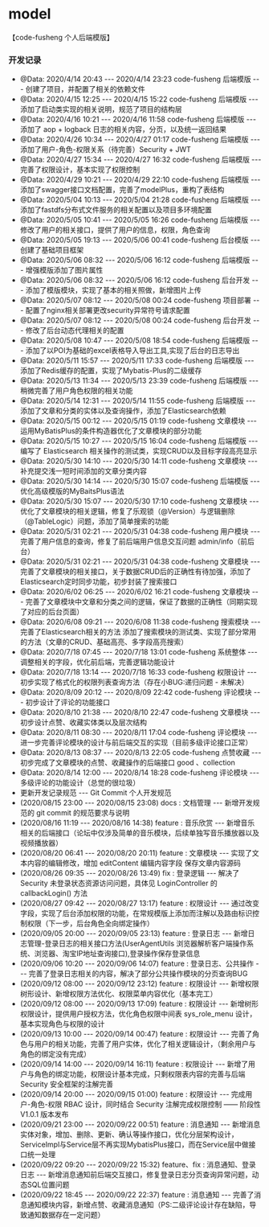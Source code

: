 # model
【code-fusheng 个人后端模版】

### 开发记录
 * @Data: 2020/4/14 20:43 --- 2020/4/14 23:23 code-fusheng 后端模版 --- 创建了项目，并配置了相关的依赖文件
 * @Data: 2020/4/15 12:25 --- 2020/4/15 15:22 code-fusheng 后端模版 --- 添加了启动类实现的相关说明，规范了项目的结构层
 * @Data: 2020/4/16 10:21 --- 2020/4/16 11:58 code-fusheng 后端模版 --- 添加了 aop + logback 日志的相关内容，分页，以及统一返回结果
 * @Data: 2020/4/26 10:34 --- 2020/4/27 01:17 code-fusheng 后端模版 --- 添加了用户-角色-权限关系（待完善）Security + JWT
 * @Data: 2020/4/27 15:34 --- 2020/4/27 16:32 code-fusheng 后端模版 --- 完善了权限设计，基本实现了权限控制
 * @Data: 2020/4/29 10:21 --- 2020/4/29 22:10 code-fusheng 后端模版 --- 添加了swagger接口文档配置，完善了modelPlus，重构了表结构
 * @Data: 2020/5/04 10:13 --- 2020/5/04 21:28 code-fusheng 后端模版 --- 添加了fastdfs分布式文件服务的相关配置以及项目多环境配置
 * @Data: 2020/5/05 10:41 --- 2020/5/05 16:26 code-fusheng 后端模版 --- 修改了用户的相关接口，提供了用户的信息，权限，角色查询
 * @Data: 2020/5/05 19:13 --- 2020/5/06 00:41 code-fusheng 后台模版 --- 创建了基础项目框架
 * @Data: 2020/5/06 08:32 --- 2020/5/06 16:12 code-fusheng 后端模版 --- 增强模版添加了图片属性
 * @Data: 2020/5/06 08:32 --- 2020/5/06 16:12 code-fusheng 后台开发 --- 添加了模版模块，实现了基本的相关照做，新增图片上传
 * @Data: 2020/5/07 08:12 --- 2020/5/08 00:24 code-fusheng 项目部署 --- 配置了nginx相关部署更改security异常符号请求配置
 * @Data: 2020/5/07 08:12 --- 2020/5/08 00:24 code-fusheng 后台开发 --- 修改了后台动态代理相关的配置
 * @Data: 2020/5/08 10:47 --- 2020/5/08 18:54 code-fusheng 后端模版 --- 添加了以POI为基础的excel表格导入导出工具,实现了后台的日志导出
 * @Data: 2020/5/11 15:57 --- 2020/5/11 17:33 code-fusheng 后端模版 --- 添加了Redis缓存的配置，实现了Mybatis-Plus的二级缓存
 * @Data: 2020/5/13 11:34 --- 2020/5/13 23:39 code-fusheng 后端模版 --- 稍微完善了用户角色权限的相关功能
 * @Data: 2020/5/14 12:31 --- 2020/5/14 11:55 code-fusheng 后端模版 --- 添加了文章和分类的实体以及查询操作，添加了Elasticsearch依赖
 * @Data: 2020/5/15 00:12 --- 2020/5/15 01:19 code-fusheng 文章模块 --- 运用MyBatisPlus的条件构造器优化了文章模块的部分功能
 * @Data: 2020/5/15 10:27 --- 2020/5/15 16:04 code-fusheng 后端模版 --- 编写了 Elasticsearch 相关操作的测试类，实现CRUD以及目标字段高亮显示
 * @Data: 2020/5/30 14:10 --- 2020/5/30 14:11 code-fusheng 文章模块 --- 补充提交浅一短时间添加的文章分类内容
 * @Data: 2020/5/30 14:14 --- 2020/5/30 15:07 code-fusheng 后端模版 --- 优化高级模版的MyBaitsPlus语法
 * @Data: 2020/5/30 15:07 --- 2020/5/30 17:10 code-fusheng 文章模块 --- 优化了文章模块的相关逻辑，修复了乐观锁（@Version）与逻辑删除（@TableLogic）问题，添加了简单搜索的功能
 * @Data: 2020/5/31 02:21 --- 2020/5/31 04:38 code-fusheng 用户模块 --- 完善了用户信息的查询，修复了前后端用户信息交互问题 admin/info（前后台）
 * @Data: 2020/5/31 02:21 --- 2020/5/31 04:38 code-fusheng 文章模块 --- 完善了文章模块的相关接口，关于数据CRUD后的正确性有待加强，添加了Elasticsearch定时同步功能，初步封装了搜索接口
 * @Data: 2020/6/02 06:25 --- 2020/6/02 16:21 code-fusheng 文章模块 --- 完善了文章模块中文章和分类之间的逻辑，保证了数据的正确性（同期实现了对应的后台页面）
 * @Data: 2020/6/08 09:21 --- 2020/6/08 11:38 code-fusheng 搜索模块 --- 完善了Elasticsearch相关的方法 添加了搜索模块的测试类、实现了部分常用的方法（文章的CRUD、基础高亮、多字段高亮搜索）
 * @Data: 2020/7/18 07:45 --- 2020/7/18 13:01 code-fusheng 系统整体 --- 调整相关的字段，优化前后端，完善逻辑功能设计
 * @Data: 2020/7/18 13:14 --- 2020/7/18 16:33 code-fusheng 权限设计 --- 初步实现了格式化的权限列表查询方法（存在小BUG:递归问题 - 未解决）
 * @Data: 2020/8/09 20:12 --- 2020/8/09 22:42 code-fusheng 评论模块 --- 初步设计了评论的功能接口
 * @Data: 2020/8/10 21:38 --- 2020/8/10 22:47 code-fusheng 文章模块 --- 初步设计点赞、收藏实体类以及层次结构
 * @Data: 2020/8/11 08:30 --- 2020/8/11 17:04 code-fusheng 评论模块 --- 进一步完善评论模块的设计与前后端交互的实现（目前多级评论接口正常）
 * @Data: 2020/8/13 08:37 --- 2020/8/13 22:05 code-fusheng 点赞收藏 --- 初步完成了文章模块的点赞、收藏操作的后端接口 good 、collection
 * @Data: 2020/8/14 12:00 --- 2020/8/14 18:28 code-fusheng 评论模块 --- 多级评论的功能设计（总觉的很垃圾）
 * 更新开发记录规范 --- Git Commit 个人开发规范
 * (2020/08/15 23:00 --- 2020/08/15 23:08) docs : 文档管理 --- 新增开发规范的 git commit 的规范要求与说明
 * (2020/08/16 11:19 --- 2020/08/16 14:38) feature : 音乐欣赏 --- 新增音乐相关的后端接口（论坛中仅涉及简单的音乐模块，后续单独写音乐播放器以及视频播放器）
 * (2020/08/20 06:41 --- 2020/08/20 20:11) feature : 文章模块 --- 实现了文本内容的编辑修改，增加 editContent 编辑内容字段 保存文章内容源码
 * (2020/08/26 09:35 --- 2020/08/26 13:49) fix : 登录逻辑 --- 解决了 Security 未登录状态资源访问问题，具体见 LoginController 的 callbackLogin() 方法
 * (2020/08/27 09:42 --- 2020/08/27 13:17) feature : 权限设计 --- 通过改变字段，实现了后台添加权限的功能，在常规模版上添加而注解以及路由标识控制权限（下一步，后台角色全向绑定操作）
 * (2020/09/05 20:00 --- 2020/09/05 23:13) feature : 登录日志 --- 新增日志管理-登录日志的相关接口方法(UserAgentUtils 浏览器解析客户端操作系统、浏览器、淘宝IP地址查询接口),登录操作保存登录信息
 * (2020/09/06 10:20 --- 2020/09/06 14:07) feature : 登录日志、公共操作 --- 完善了登录日志相关的内容，解决了部分公共操作模块的分页查询BUG
 * (2020/09/12 08:00 --- 2020/09/12 23:12) feature : 权限设计 --- 新增权限树形设计、新增权限方法优化、权限菜单内容优化（基本完工）
 * (2020/09/12 08:00 --- 2020/09/13 17:09) feature : 权限设计 --- 新增树形权限设计，提供用户授权方法，优化角色权限中间表 sys_role_menu 设计，基本实现角色与权限的设计
 * (2020/09/13 10:00 --- 2020/09/14 00:47) feature : 权限设计 --- 完善了角色与用户的相关功能，完善了用户实体，优化了相关逻辑设计，（剩余用户与角色的绑定没有完成）
 * (2020/09/14 14:00 --- 2020/09/14 16:11) feature : 权限设计 --- 新增了用户与角色的绑定功能，权限设计基本完成，只剩权限表内容的完善与后端 Security 安全框架的注解完善
 * (2020/09/14 20:00 --- 2020/09/15 01:00) feature : 权限设计 --- 完成用户-角色-权限 RBAC 设计，同时结合 Security 注解完成权限控制 —— 阶段性 V1.0.1 版本发布
 * (2020/09/21 23:00 --- 2020/09/22 00:51) feature : 消息通知 --- 新增消息实体对象，增加、删除、更新、确认等操作接口，优化分层架构设计，ServiceImpl与Service层不再实现MybatisPlus接口，而在Service层中做接口统一处理
 * (2020/09/22 09:20 --- 2020/09/22 15:32) feature、fix : 消息通知、登录日志 --- 新增消息通知前后端交互接口，修复登录日志分页查询异常问题，<where>动态SQL位置问题
 * (2020/09/22 18:45 --- 2020/09/22 22:37) feature : 消息通知 --- 完善了消息通知模块内容，新增点赞、收藏消息通知（PS:二级评论设计存在缺陷，导致通知数据存在一定问题）
